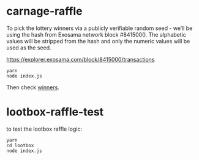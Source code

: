 # carnage-raffle

To pick the lottery winners via a publicly verifiable random seed - we’ll be using the hash from Exosama network block #8415000. The alphabetic values will be stripped from the hash and only the numeric values will be used as the seed.

https://explorer.exosama.com/block/8415000/transactions

```
yarn
node index.js
```

Then check [winners](./winners.json).

# lootbox-raffle-test

to test the lootbox raffle logic:

```
yarn
cd lootbox
node index.js

```
